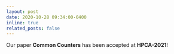 ```yaml
---
layout: post
date: 2020-10-28 09:34:00-0400
inline: true
related_posts: false
---
```


Our paper <strong>Common Counters</strong> has been accepted at <strong>HPCA-2021</strong>!


